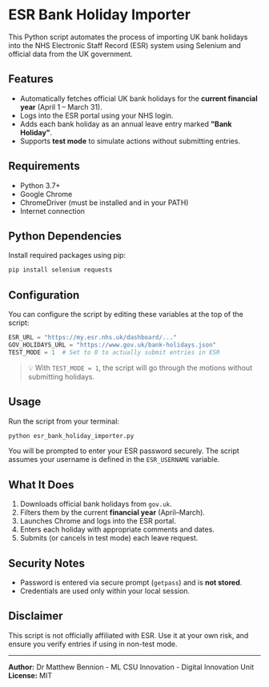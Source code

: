 # ESR Bank Holiday Importer

This Python script automates the process of importing UK bank holidays into the NHS Electronic Staff Record (ESR) system using Selenium and official data from the UK government.

## Features

- Automatically fetches official UK bank holidays for the **current financial year** (April 1 – March 31).
- Logs into the ESR portal using your NHS login.
- Adds each bank holiday as an annual leave entry marked **"Bank Holiday"**.
- Supports **test mode** to simulate actions without submitting entries.

## Requirements

- Python 3.7+
- Google Chrome
- ChromeDriver (must be installed and in your PATH)
- Internet connection

## Python Dependencies

Install required packages using pip:

```bash
pip install selenium requests
```

## Configuration

You can configure the script by editing these variables at the top of the script:

```python
ESR_URL = "https://my.esr.nhs.uk/dashboard/..."
GOV_HOLIDAYS_URL = "https://www.gov.uk/bank-holidays.json"
TEST_MODE = 1  # Set to 0 to actually submit entries in ESR
```

> 💡 With `TEST_MODE = 1`, the script will go through the motions without submitting holidays.

## Usage

Run the script from your terminal:

```bash
python esr_bank_holiday_importer.py
```

You will be prompted to enter your ESR password securely. The script assumes your username is defined in the `ESR_USERNAME` variable.

## What It Does

1. Downloads official bank holidays from `gov.uk`.
2. Filters them by the current **financial year** (April–March).
3. Launches Chrome and logs into the ESR portal.
4. Enters each holiday with appropriate comments and dates.
5. Submits (or cancels in test mode) each leave request.

## Security Notes

- Password is entered via secure prompt (`getpass`) and is **not stored**.
- Credentials are used only within your local session.

## Disclaimer

This script is not officially affiliated with ESR. Use it at your own risk, and ensure you verify entries if using in non-test mode.

---

**Author:** Dr Matthew Bennion - ML CSU Innovation - Digital Innovation Unit  
**License:** MIT
